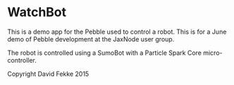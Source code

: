 # WatchBot

This is a demo app for the Pebble used to control a robot. This is for a June demo of Pebble development at the JaxNode user group.

The robot is controlled using a SumoBot with a Particle Spark Core micro-controller.

Copyright David Fekke 2015